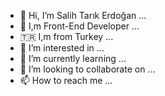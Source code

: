 - 👋 Hi, I’m Salih Tarık Erdoğan ...
- :metal: I,m Front-End Developer ...
- :tr: I,m from Turkey ...
- 👀 I’m interested in ...
- 🌱 I’m currently learning ...
- 🤝 I’m looking to collaborate on ...
- 📫 How to reach me ...

<!---
TFTSTErdogan/TFTSTErdogan is a ✨ special ✨ repository because its `README.md` (this file) appears on your GitHub profile.
You can click the Preview link to take a look at your changes.
--->
